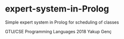 # expert-system-in-Prolog
Simple expert system in Prolog for scheduling of classes


GTU/CSE Programming Languages 2018 Yakup Genç

